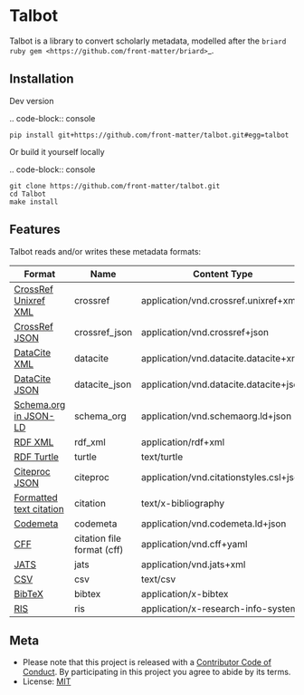 # Talbot

Talbot is a library to convert scholarly metadata, modelled after the `briard ruby gem <https://github.com/front-matter/briard>`_.

## Installation

Dev version

.. code-block:: console

    pip install git+https://github.com/front-matter/talbot.git#egg=talbot


Or build it yourself locally

.. code-block:: console

    git clone https://github.com/front-matter/talbot.git
    cd Talbot
    make install

## Features

Talbot reads and/or writes these metadata formats:

<table class="table table-bordered table-striped">
  <thead>
    <tr>
      <th>Format</th>
      <th>Name</th>
      <th>Content Type</th>
      <th>Read</th>
      <th>Write</th>
    </tr>
  </thead>
  <tbody>
    <tr>
      <td><a href='https://www.crossref.org/schema/documentation/unixref1.1/unixref1.1.html'>CrossRef Unixref XML</a></td>
      <td>crossref</td>
      <td>application/vnd.crossref.unixref+xml</td>
      <td>planned</td>
      <td>planned</td>
   </tr>
    <tr>
      <td><a href='https://api.crossref.org'>CrossRef JSON</a></td>
      <td>crossref_json</td>
      <td>application/vnd.crossref+json</td>
      <td>Yes</td>
      <td>No</td>
   </tr>
    <tr>
      <td><a href='https://schema.datacite.org/'>DataCite XML</a></td>
      <td>datacite</td>
      <td>application/vnd.datacite.datacite+xml</td>
      <td>planned</td>
      <td>planned</td>
    </tr>
    <tr>
      <td><a href='https://api.datacite.org/'>DataCite JSON</a></td>
      <td>datacite_json</td>
      <td>application/vnd.datacite.datacite+json</td>
      <td>planned</td>
      <td>planned</td>
    </tr>
    <tr>
      <td><a href='http://schema.org/'>Schema.org in JSON-LD</a></td>
      <td>schema_org</td>
      <td>application/vnd.schemaorg.ld+json</td>
      <td>Yes</td>
      <td>Yes</td>
    </tr>
    <tr>
      <td><a href='http://www.w3.org/TR/rdf-syntax-grammar/'>RDF XML</a></td>
      <td>rdf_xml</td>
      <td>application/rdf+xml</td>
      <td>No</td>
      <td>No</td>
    </tr>
    <tr>
      <td><a href='http://www.w3.org/TeamSubmission/turtle/'>RDF Turtle</a></td>
      <td>turtle</td>
      <td>text/turtle</td>
      <td>No</td>
      <td>No</td>
    </tr>
    <tr>
      <td><a href='https://citationstyles.org/'>Citeproc JSON</a></td>
      <td>citeproc</td>
      <td>application/vnd.citationstyles.csl+json</td>
      <td>planned</td>
      <td>Yes</td>
    </tr>
    <tr>
      <td><a href='https://citationstyles.org/'>Formatted text citation</a></td>
      <td>citation</td>
      <td>text/x-bibliography</td>
      <td>No</td>
      <td>Yes</td>
    </tr>
    <tr>
      <td><a href='https://codemeta.github.io/'>Codemeta</a></td>
      <td>codemeta</td>
      <td>application/vnd.codemeta.ld+json</td>
      <td>planed</td>
      <td>planned</td>
    </tr>
    <tr>
      <td><a href='https://citation-file-format.github.io/'>CFF</a></td>
      <td>citation file format (cff)</td>
      <td>application/vnd.cff+yaml</td>
      <td>planned</td>
      <td>planned</td>
    </tr>
    <tr>
      <td><a href='https://jats.nlm.nih.gov/'>JATS</a></td>
      <td>jats</td>
      <td>application/vnd.jats+xml</td>
      <td>No</td>
      <td>planned</td>
    </tr>
    <tr>
      <td><a href='https://en.wikipedia.org/wiki/Comma-separated_values'>CSV</a></td>
      <td>csv</td>
      <td>text/csv</td>
      <td>No</td>
      <td>planned</td>
    </tr>
    <tr>
      <td><a href='http://en.wikipedia.org/wiki/BibTeX'>BibTeX</a></td>
      <td>bibtex</td>
      <td>application/x-bibtex</td>
      <td>planned</td>
      <td>Yes</td>
    </tr>
    <tr>
      <td><a href='http://en.wikipedia.org/wiki/RIS_(file_format)'>RIS</a></td>
      <td>ris</td>
      <td>application/x-research-info-systems</td>
      <td>planned</td>
      <td>Yes</td>
    </tr>
  </tbody>
</table>

## Meta

* Please note that this project is released with a [Contributor Code of Conduct](https://github.com/front-matter/talbot/blob/main/CODE_OF_CONDUCT.md>). By participating in this project you agree to abide by its terms.
* License: [MIT](https://github.com/front-matter/talbot/blob/main/LICENSE)
